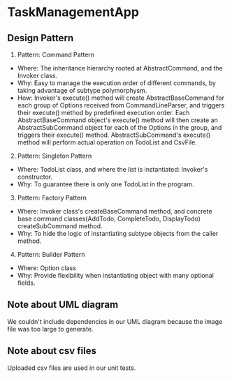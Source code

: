 # TaskManagementApp
## Design Pattern
1. Pattern: Command Pattern
- Where: The inheritance hierarchy rooted at AbstractCommand, and the Invoker class.
- Why: Easy to manage the execution order of different commands, by taking advantage of subtype polymorphysm.
- How: Invoker's execute() method will create AbstractBaseCommand for each group of Options received from CommandLineParser, and triggers their execute() method
by predefined execution order. Each AbstractBaseCommand object's execute() method will then create an AbstractSubCommand object for each of the Options in the group, and triggers
their execute() method. AbstractSubCommand's execute() method will perform actual operation on TodoList and CsvFile.

2. Pattern: Singleton Pattern
- Where: TodoList class, and where the list is instantiated: Invoker's constructor.
- Why: To guarantee there is only one TodoList in the program.

3. Pattern: Factory Pattern
- Where: Invoker class's createBaseCommand method, and concrete base command classes(AddTodo, CompleteTodo, DisplayTodo) createSubCommand method.
- Why: To hide the logic of instantiating subtype objects from the caller method.

4. Pattern: Builder Pattern
- Where: Option class
- Why: Provide flexibility when instantiating object with many optional fields.

## Note about UML diagram
We couldn't include dependencies in our UML diagram because the image file was too large to generate.

## Note about csv files
Uploaded csv files are used in our unit tests.
